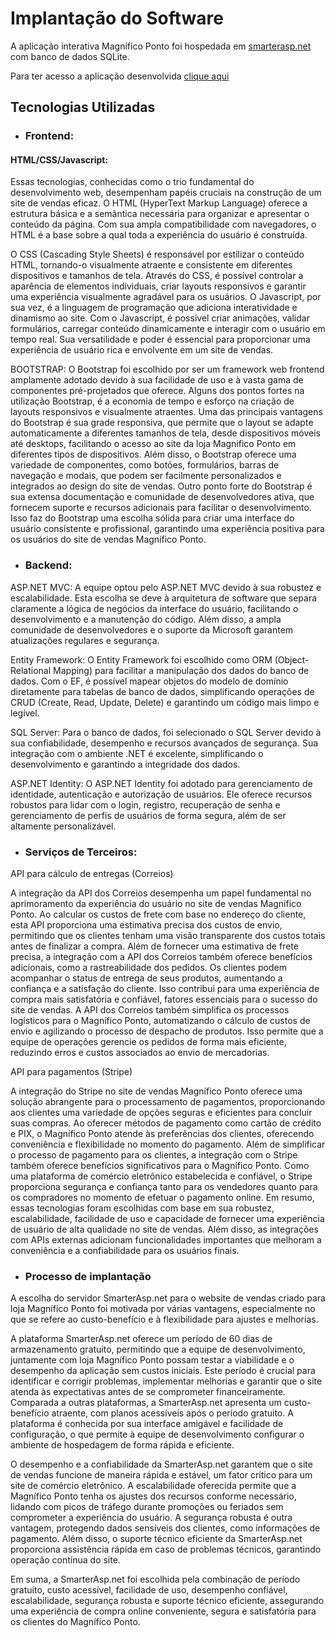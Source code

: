 # Implantação do Software


A aplicação interativa Magnífico Ponto foi hospedada em [smarterasp.net](https://www.smarterasp.net/) com banco de dados SQLite. 

Para ter acesso a aplicação desenvolvida [clique aqui](https://magnificopto-001-site1.ctempurl.com/)


## Tecnologias Utilizadas

* ### Frontend:

#### HTML/CSS/Javascript: 
Essas tecnologias, conhecidas como o trio fundamental do desenvolvimento web, desempenham papéis cruciais na construção de um site de vendas eficaz. 
O HTML (HyperText Markup Language) oferece a estrutura básica e a semântica necessária para organizar e apresentar o conteúdo da página. Com sua ampla compatibilidade com navegadores, o HTML é a base sobre a qual toda a experiência do usuário é construída.
 
O CSS (Cascading Style Sheets) é responsável por estilizar o conteúdo HTML, tornando-o visualmente atraente e consistente em diferentes dispositivos e tamanhos de tela. Através do CSS, é possível controlar a aparência de elementos individuais, criar layouts responsivos e garantir uma experiência visualmente agradável para os usuários. 
O Javascript, por sua vez, é a linguagem de programação que adiciona interatividade e dinamismo ao site. Com o Javascript, é possível criar animações, validar formulários, carregar conteúdo dinamicamente e interagir com o usuário em tempo real. Sua versatilidade e poder é essencial para proporcionar uma experiência de usuário rica e envolvente em um site de vendas. 

BOOTSTRAP: 
O Bootstrap foi escolhido por ser um framework web frontend amplamente adotado devido à sua facilidade de uso e à vasta gama de componentes pré-projetados que oferece. Alguns dos pontos fortes na utilização Bootstrap, é a economia de tempo e esforço na criação de layouts responsivos e visualmente atraentes. 
Uma das principais vantagens do Bootstrap é sua grade responsiva, que permite que o layout se adapte automaticamente a diferentes tamanhos de tela, desde dispositivos móveis até desktops, facilitando o acesso ao site da loja Magnifico Ponto em diferentes tipos de dispositivos. Além disso, o Bootstrap oferece uma variedade de componentes, como botões, formulários, barras de navegação e modais, que podem ser facilmente personalizados e integrados ao design do site de vendas. 
Outro ponto forte do Bootstrap é sua extensa documentação e comunidade de desenvolvedores ativa, que fornecem suporte e recursos adicionais para facilitar o desenvolvimento. Isso faz do Bootstrap uma escolha sólida para criar uma interface do usuário consistente e profissional, garantindo uma experiência positiva para os usuários do site de vendas Magnífico Ponto. 


* ### Backend:
  
ASP.NET MVC: A equipe optou pelo ASP.NET MVC devido à sua robustez e escalabilidade. Esta escolha se deve à arquitetura de software que separa claramente a lógica de negócios da interface do usuário, facilitando o desenvolvimento e a manutenção do código. Além disso, a ampla comunidade de desenvolvedores e o suporte da Microsoft garantem atualizações regulares e segurança.
  
Entity Framework: O Entity Framework foi escolhido como ORM (Object-Relational Mapping) para facilitar a manipulação dos dados do banco de dados. Com o EF, é possível mapear objetos do modelo de domínio diretamente para tabelas de banco de dados, simplificando operações de CRUD (Create, Read, Update, Delete) e garantindo um código mais limpo e legível. 

SQL Server: Para o banco de dados, foi selecionado o SQL Server devido à sua confiabilidade, desempenho e recursos avançados de segurança. Sua integração com o ambiente .NET é excelente, simplificando o desenvolvimento e garantindo a integridade dos dados. 

ASP.NET Identity: O ASP.NET Identity foi adotado para gerenciamento de identidade, autenticação e autorização de usuários. Ele oferece recursos robustos para lidar com o login, registro, recuperação de senha e gerenciamento de perfis de usuários de forma segura, além de ser altamente personalizável. 



* ### Serviços de Terceiros:
  
API para cálculo de entregas (Correios)

A integração da API dos Correios desempenha um papel fundamental no aprimoramento da experiência do usuário no site de vendas Magnífico Ponto. Ao calcular os custos de frete com base no endereço do cliente, esta API proporciona uma estimativa precisa dos custos de envio, permitindo que os clientes tenham uma visão transparente dos custos totais antes de finalizar a compra. 
Além de fornecer uma estimativa de frete precisa, a integração com a API dos Correios também oferece benefícios adicionais, como a rastreabilidade dos pedidos. Os clientes podem acompanhar o status de entrega de seus produtos, aumentando a confiança e a satisfação do cliente. Isso contribui para uma experiência de compra mais satisfatória e confiável, fatores essenciais para o sucesso do site de vendas. 
A API dos Correios também simplifica os processos logísticos para o Magnífico Ponto, automatizando o cálculo de custos de envio e agilizando o processo de despacho de produtos. Isso permite que a equipe de operações gerencie os pedidos de forma mais eficiente, reduzindo erros e custos associados ao envio de mercadorias.

API para pagamentos (Stripe) 

A integração do Stripe no site de vendas Magnífico Ponto oferece uma solução abrangente para o processamento de pagamentos, proporcionando aos clientes uma variedade de opções seguras e eficientes para concluir suas compras. Ao oferecer métodos de pagamento como cartão de crédito e PIX, o Magnífico Ponto atende às preferências dos clientes, oferecendo conveniência e flexibilidade no momento do pagamento. 
Além de simplificar o processo de pagamento para os clientes, a integração com o Stripe também oferece benefícios significativos para o Magnífico Ponto. Como uma plataforma de comércio eletrônico estabelecida e confiável, o Stripe proporciona segurança e confiança tanto para os vendedores quanto para os compradores no momento de efetuar o pagamento online. 
Em resumo, essas tecnologias foram escolhidas com base em sua robustez, escalabilidade, facilidade de uso e capacidade de fornecer uma experiência de usuário de alta qualidade no site de vendas. Além disso, as integrações com APIs externas adicionam funcionalidades importantes que melhoram a conveniência e a confiabilidade para os usuários finais.



* ### Processo de implantação

A escolha do servidor SmarterAsp.net para o website de vendas criado para loja Magnífico Ponto foi motivada por várias vantagens, especialmente no que se refere ao custo-benefício e à flexibilidade para ajustes e melhorias. 

A plataforma SmarterAsp.net oferece um período de 60 dias de armazenamento gratuito, permitindo que a equipe de desenvolvimento, juntamente com loja Magnífico Ponto possam testar a viabilidade e o desempenho da aplicação sem custos iniciais. Este período é crucial para identificar e corrigir problemas, implementar melhorias e garantir que o site atenda às expectativas antes de se comprometer financeiramente. Comparada a outras plataformas, a SmarterAsp.net apresenta um custo-benefício atraente, com planos acessíveis após o período gratuito. A plataforma é conhecida por sua interface amigável e facilidade de configuração, o que permite à equipe de desenvolvimento configurar o ambiente de hospedagem de forma rápida e eficiente. 

O desempenho e a confiabilidade da SmarterAsp.net garantem que o site de vendas funcione de maneira rápida e estável, um fator crítico para um site de comércio eletrônico. A escalabilidade oferecida permite que a Magnífico Ponto tenha os ajustes dos recursos conforme necessário, lidando com picos de tráfego durante promoções ou feriados sem comprometer a experiência do usuário. A segurança robusta é outra vantagem, protegendo dados sensíveis dos clientes, como informações de pagamento. Além disso, o suporte técnico eficiente da SmarterAsp.net proporciona assistência rápida em caso de problemas técnicos, garantindo operação contínua do site. 

Em suma, a SmarterAsp.net foi escolhida pela combinação de período gratuito, custo acessível, facilidade de uso, desempenho confiável, escalabilidade, segurança robusta e suporte técnico eficiente, assegurando uma experiência de compra online conveniente, segura e satisfatória para os clientes do Magnífico Ponto.


